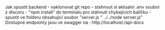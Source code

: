 Jak spustit backend
    - naklonovat git repo 
    - stahnout si aktualní .env soubor z discoru
    - "npm install" do terminalu pro stáhnutí chybejicich balíčku
    - spustit ve folderu obsahující soubor "server.js " ../../node server.js"
Dostupné endpointy jsou ve swagger na : http://localhost:<PORT>/api-docs
